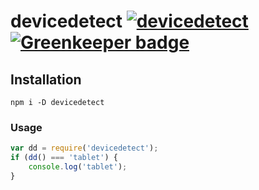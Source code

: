 # devicedetect [![devicedetect](https://img.shields.io/npm/v/devicedetect.svg?maxAge=2592000)]() [![Greenkeeper badge](https://badges.greenkeeper.io/rand0me/node-devicedetect.svg)](https://greenkeeper.io/)

## Installation

```
npm i -D devicedetect
```

### Usage

```javascript
var dd = require('devicedetect');
if (dd() === 'tablet') { 
    console.log('tablet');
}
```